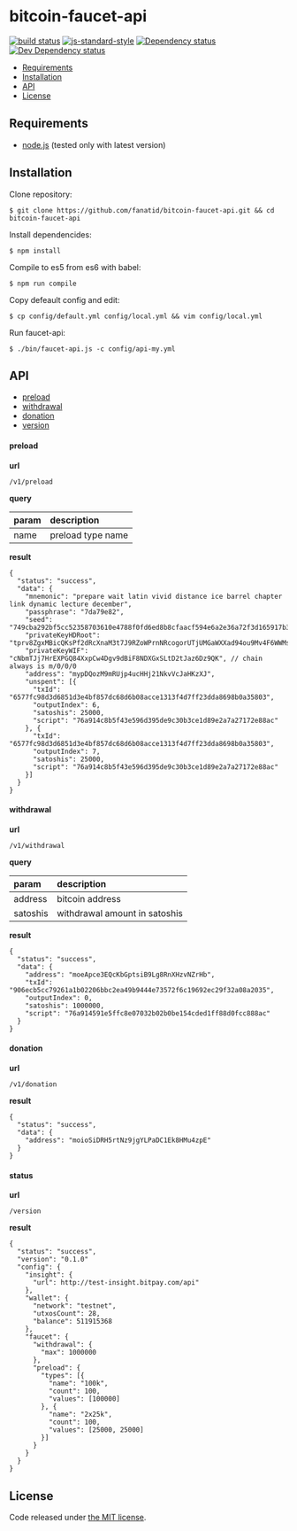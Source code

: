 # bitcoin-faucet-api

[![build status](https://img.shields.io/travis/fanatid/bitcoin-faucet-api.svg?branch=master&style=flat-square)](http://travis-ci.org/fanatid/bitcoin-faucet-api)
[![js-standard-style](https://img.shields.io/badge/code%20style-standard-brightgreen.svg?style=flat-square)](https://github.com/feross/standard)
[![Dependency status](https://img.shields.io/david/fanatid/bitcoin-faucet-api.svg?style=flat-square)](https://david-dm.org/fanatid/bitcoin-faucet-api#info=dependencies)
[![Dev Dependency status](https://img.shields.io/david/fanatid/bitcoin-faucet-api.svg?style=flat-square)](https://david-dm.org/fanatid/bitcoin-faucet-api#info=devDependencies)

  * [Requirements](#requirements)
  * [Installation](#installation)
  * [API](#api)
  * [License](#license)

## Requirements

  * [node.js](https://nodejs.org/) (tested only with latest version)

## Installation

  Clone repository:

    $ git clone https://github.com/fanatid/bitcoin-faucet-api.git && cd bitcoin-faucet-api

  Install dependencides:

    $ npm install

  Compile to es5 from es6 with babel:

    $ npm run compile

  Copy defeault config and edit:

    $ cp config/default.yml config/local.yml && vim config/local.yml

  Run faucet-api:

    $ ./bin/faucet-api.js -c config/api-my.yml

## API

  * [preload](#preload)
  * [withdrawal](#withdrawal)
  * [donation](#donation)
  * [version](#version)

#### preload

  **url**

    /v1/preload

  **query**

| param | description       |
|:------|:------------------|
| name  | preload type name |

  **result**

    {
      "status": "success",
      "data": {
        "mnemonic": "prepare wait latin vivid distance ice barrel chapter link dynamic lecture december",
        "passphrase": "7da79e82",
        "seed": "749cba292bf5cc52358703610e4788f0fd6ed8b8cfaacf594e6a2e36a72f3d165917b310065616ca6c114c24ccb7dc518ba67c41de029e17efa8dd48dc4d81db",
        "privateKeyHDRoot": "tprv8ZgxMBicQKsPf2dRcXnaM3t7J9RZoWPrnNRcogorUTjUMGaWXXad94ou9Mv4F6WWMs9QuE9c9VU3e5UJJELfvvaCPq88pu5oJGC4YtHancZ",
        "privateKeyWIF": "cNbmTJj7HrEXPGQ84XxpCw4Dgv9dBiF8NDXGxSLtD2tJaz6Dz9QK", // chain always is m/0/0/0
        "address": "mypDQozM9mRUjp4ucHHj21NkvVcJaHKzXJ",
        "unspent": [{
          "txId": "6577fc98d3d6851d3e4bf857dc68d6b08acce1313f4d7ff23dda8698b0a35803",
          "outputIndex": 6,
          "satoshis": 25000,
          "script": "76a914c8b5f43e596d395de9c30b3ce1d89e2a7a27172e88ac"
        }, {
          "txId": "6577fc98d3d6851d3e4bf857dc68d6b08acce1313f4d7ff23dda8698b0a35803",
          "outputIndex": 7,
          "satoshis": 25000,
          "script": "76a914c8b5f43e596d395de9c30b3ce1d89e2a7a27172e88ac"
        }]
      }
    }

#### withdrawal

  **url**

    /v1/withdrawal

  **query**

| param    | description                   |
|:---------|:------------------------------|
| address  | bitcoin address               |
| satoshis | withdrawal amount in satoshis |

  **result**

    {
      "status": "success",
      "data": {
        "address": "moeApce3EQcKbGptsiB9Lg8RnXHzvNZrHb",
        "txId": "906ecb5cc79261a1b02206bbc2ea49b9444e73572f6c19692ec29f32a08a2035",
        "outputIndex": 0,
        "satoshis": 1000000,
        "script": "76a914591e5ffc8e07032b02b0be154cded1ff88d0fcc888ac"
      }
    }

#### donation

  **url**

    /v1/donation

  **result**

    {
      "status": "success",
      "data": {
        "address": "moioSiDRH5rtNz9jgYLPaDC1Ek8HMu4zpE"
      }
    }

#### status

  **url**

    /version

  **result**

    {
      "status": "success",
      "version": "0.1.0"
      "config": {
        "insight": {
          "url": http://test-insight.bitpay.com/api"
        },
        "wallet": {
          "network": "testnet",
          "utxosCount": 28,
          "balance": 511915368
        },
        "faucet": {
          "withdrawal": {
            "max": 1000000
          },
          "preload": {
            "types": [{
              "name": "100k",
              "count": 100,
              "values": [100000]
            }, {
              "name": "2x25k",
              "count": 100,
              "values": [25000, 25000]
            }]
          }
        }
      }
    }

## License

Code released under [the MIT license](https://github.com/fanatid/bitcoin-faucet-api/blob/master/LICENSE).
